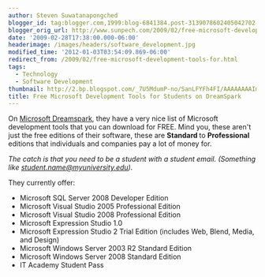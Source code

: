 ```yaml
---
author: Steven Suwatanapongched
blogger_id: tag:blogger.com,1999:blog-6841384.post-3139078602405042702
blogger_orig_url: http://www.sunpech.com/2009/02/free-microsoft-development-tools-for.html
date: '2009-02-28T17:38:00.000-06:00'
headerimage: /images/headers/software_development.jpg
modified_time: '2012-01-03T03:54:09.869-06:00'
redirect_from: /2009/02/free-microsoft-development-tools-for.html
tags:
  - Technology
  - Software Development
thumbnail: http://2.bp.blogspot.com/_7U5MdumP-no/SanLFYFh4FI/AAAAAAAAImQ/cY7jidEuOCY/s600/microsoft_dreamspark.png
title: Free Microsoft Development Tools for Students on DreamSpark
---
```



On <a href="https://www.dreamspark.com">Microsoft Dreamspark</a>, they have a very nice list of Microsoft development tools that you can download for FREE.  Mind you, these aren't just the free editions of their software, these are <b>Standard </b>to <b>Professional </b>editions that individuals and companies pay a lot of money for.

<i>The catch is that you need to be a student with a student email.  (Something like student.name@myuniversity.edu).</i>

They currently offer:

<ul>
  <li>Microsoft SQL Server 2008 Developer Edition</li>
  <li>Microsoft Visual Studio 2005 Professional Edition </li>
  <li>Microsoft Visual Studio 2008 Professional Edition </li>
  <li>Microsoft Expression Studio 1.0 </li>
  <li>Microsoft Expression Studio 2 Trial Edition (includes Web, Blend, Media, and Design) </li>
  <li>Microsoft Windows Server 2003 R2 Standard Edition </li>
  <li>Microsoft Windows Server 2008 Standard Edition </li>
  <li>IT Academy Student Pass </li>
</ul>

<a href="http://2.bp.blogspot.com/_7U5MdumP-no/SanLFYFh4FI/AAAAAAAAImQ/cY7jidEuOCY/s600-h/microsoft_dreamspark.png" alt=""><img   src="http://2.bp.blogspot.com/_7U5MdumP-no/SanLFYFh4FI/AAAAAAAAImQ/cY7jidEuOCY/s400/microsoft_dreamspark.png" alt="" border="0" id="BLOGGER_PHOTO_ID_5307996929058267218" /></a>